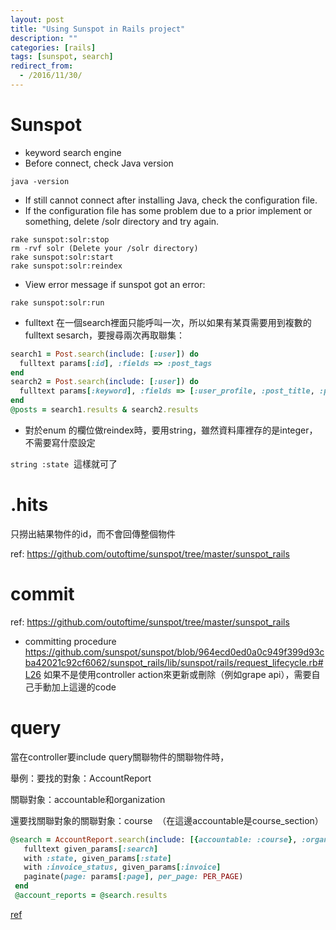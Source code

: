 ```yaml
---
layout: post
title: "Using Sunspot in Rails project"
description: ""
categories: [rails]
tags: [sunspot, search]
redirect_from:
  - /2016/11/30/
---
```


# Sunspot
- keyword search engine
- Before connect, check Java version
~~~
java -version
~~~

- If still cannot connect after installing Java, check the configuration file.
- If the configuration file has some problem due to a prior implement or something, delete /solr directory and try again.
~~~
rake sunspot:solr:stop
rm -rvf solr (Delete your /solr directory)
rake sunspot:solr:start
rake sunspot:solr:reindex
~~~

- View error message if sunspot got an error:
~~~
rake sunspot:solr:run
~~~

- fulltext 在一個search裡面只能呼叫一次，所以如果有某頁需要用到複數的fulltext sesarch，要搜尋兩次再取聯集：
~~~ ruby
search1 = Post.search(include: [:user]) do
  fulltext params[:id], :fields => :post_tags
end
search2 = Post.search(include: [:user]) do
  fulltext params[:keyword], :fields => [:user_profile, :post_title, :post_content]
end
@posts = search1.results & search2.results
~~~

- 對於enum 的欄位做reindex時，要用string，雖然資料庫裡存的是integer，不需要寫什麼設定

`string :state`  這樣就可了

# .hits
只撈出結果物件的id，而不會回傳整個物件

ref: https://github.com/outoftime/sunspot/tree/master/sunspot_rails

# commit
ref: https://github.com/outoftime/sunspot/tree/master/sunspot_rails

- committing procedure
https://github.com/sunspot/sunspot/blob/964ecd0ed0a0c949f399d93cba42021c92cf6062/sunspot_rails/lib/sunspot/rails/request_lifecycle.rb#L26
如果不是使用controller action來更新或刪除（例如grape api），需要自己手動加上這邊的code

# query
當在controller要include query關聯物件的關聯物件時，

舉例：要找的對象：AccountReport

關聯對象：accountable和organization

還要找關聯對象的關聯對象：course  （在這邊accountable是course_section）
~~~ ruby
@search = AccountReport.search(include: [{accountable: :course}, :organization]) do
   fulltext given_params[:search]
   with :state, given_params[:state]
   with :invoice_status, given_params[:invoice]
   paginate(page: params[:page], per_page: PER_PAGE)
 end
 @account_reports = @search.results
~~~


[ref](http://stackoverflow.com/questions/19759906/rails-app-solr-throwing-rsolrerrorhttp-404-not-found-when-executing-searc)
